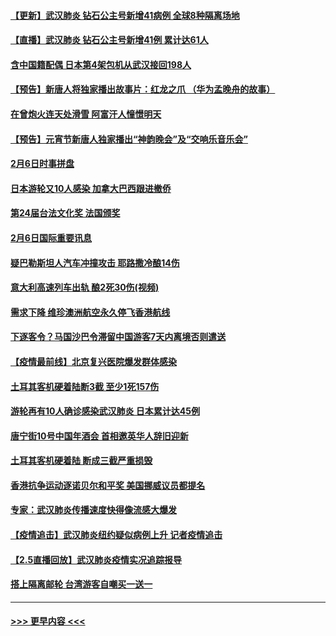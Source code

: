 #### [【更新】武汉肺炎 钻石公主号新增41病例 全球8种隔离场地](../pages/prog202/a102770740.md?t=02071311) 
#### [【直播】武汉肺炎 钻石公主号新增41例 累计达61人](../pages/prog202/a102771486.md?t=02071311) 
#### [含中国籍配偶 日本第4架包机从武汉接回198人](../pages/prog202/a102771472.md?t=02071311) 
#### [【预告】新唐人将独家播出故事片：红龙之爪 （华为孟晚舟的故事）](../pages/prog202/a102767728.md?t=02071311) 
#### [在曾炮火连天处滑雪 阿富汗人憧憬明天](../pages/prog202/a102771290.md?t=02071311) 
#### [【预告】元宵节新唐人独家播出“神韵晚会”及“交响乐音乐会”](../pages/prog202/a102767674.md?t=02071311) 
#### [2月6日时事拼盘](../pages/prog202/a102771225.md?t=02071311) 
#### [日本游轮又10人感染 加拿大巴西跟进撤侨](../pages/prog202/a102771084.md?t=02071311) 
#### [第24届台法文化奖 法国颁奖](../pages/prog202/a102771032.md?t=02071311) 
#### [2月6日国际重要讯息](../pages/prog202/a102770794.md?t=02071311) 
#### [疑巴勒斯坦人汽车冲撞攻击 耶路撒冷酿14伤](../pages/prog202/a102770586.md?t=02071311) 
#### [意大利高速列车出轨 酿2死30伤(视频)](../pages/prog202/a102770762.md?t=02071311) 
#### [需求下降 维珍澳洲航空永久停飞香港航线](../pages/prog202/a102770751.md?t=02071311) 
#### [下逐客令？马国沙巴令滞留中国游客7天内离境否则遣送](../pages/prog202/a102770640.md?t=02071311) 
#### [【疫情最前线】北京复兴医院爆发群体感染](../pages/prog202/a102770602.md?t=02071311) 
#### [土耳其客机硬着陆断3截 至少1死157伤](../pages/prog202/a102770508.md?t=02071311) 
#### [游轮再有10人确诊感染武汉肺炎 日本累计达45例](../pages/prog202/a102770476.md?t=02071311) 
#### [唐宁街10号中国年酒会 首相邀英华人辞旧迎新](../pages/prog202/a102770458.md?t=02071311) 
#### [土耳其客机硬着陆 断成三截严重损毁](../pages/prog202/a102770239.md?t=02071311) 
#### [香港抗争运动逐诺贝尔和平奖 美国挪威议员都提名](../pages/prog202/a102770390.md?t=02071311) 
#### [专家：武汉肺炎传播速度快得像流感大爆发](../pages/prog202/a102770132.md?t=02071311) 
#### [【疫情追击】武汉肺炎纽约疑似病例上升 记者疫情追击](../pages/prog202/a102770000.md?t=02071311) 
#### [【2.5直播回放】武汉肺炎疫情实况追踪报导](../pages/prog202/a102769913.md?t=02071311) 
#### [搭上隔离邮轮 台湾游客自嘲买一送一](../pages/prog202/a102769845.md?t=02071311) 

----
#### [ >>> 更早内容 <<< ](../indexes/prog202-earlier.md)
